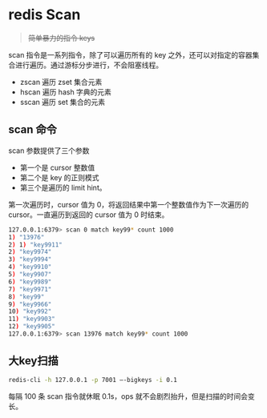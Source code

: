 # redis Scan
> ~~简单暴力的指令 keys~~

scan 指令是一系列指令，除了可以遍历所有的 key 之外，还可以对指定的容器集合进行遍历。通过游标分步进行，不会阻塞线程。
- zscan 遍历 zset 集合元素
- hscan 遍历 hash 字典的元素
- sscan 遍历 set 集合的元素

## scan 命令
scan 参数提供了三个参数
- 第一个是 cursor 整数值
- 第二个是 key 的正则模式
- 第三个是遍历的 limit hint。

第一次遍历时，cursor 值为 0，将返回结果中第一个整数值作为下一次遍历的 cursor。一直遍历到返回的 cursor 值为 0 时结束。

```bash
127.0.0.1:6379> scan 0 match key99* count 1000
1) "13976"
2) 1) "key9911"
2) "key9974"
3) "key9994"
4) "key9910"
5) "key9907"
6) "key9989"
7) "key9971"
8) "key99"
9) "key9966"
10) "key992"
11) "key9903"
12) "key9905"
127.0.0.1:6379> scan 13976 match key99* count 1000
```

## 大key扫描
```bash
redis-cli -h 127.0.0.1 -p 7001 –-bigkeys -i 0.1
```
每隔 100 条 scan 指令就休眠 0.1s，ops 就不会剧烈抬升，但是扫描的时间会变长。
